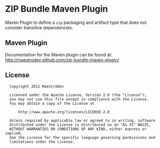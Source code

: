 ZIP Bundle Maven Plugin
=======================

Maven Plugin to define a `zip` packaging and artifact type that does not consider transitive dependencies.

Maven Plugin
------------

Documentation for the Maven plugin can be found at: <http://maestrodev.github.com/zip-bundle-maven-plugin/>

License
-------
```
  Copyright 2012 MaestroDev

  Licensed under the Apache License, Version 2.0 (the "License");
  you may not use this file except in compliance with the License.
  You may obtain a copy of the License at

      http://www.apache.org/licenses/LICENSE-2.0

  Unless required by applicable law or agreed to in writing, software
  distributed under the License is distributed on an "AS IS" BASIS,
  WITHOUT WARRANTIES OR CONDITIONS OF ANY KIND, either express or implied.
  See the License for the specific language governing permissions and
  limitations under the License.
```

